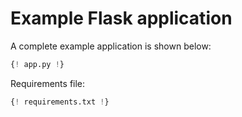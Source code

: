 # Example Flask application

A complete example application is shown below:

```py title="app.py"
{! app.py !}
```

Requirements file:

```py title="requirements.txt"
{! requirements.txt !}
```
